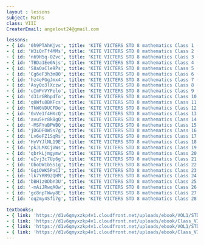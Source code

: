 ```yaml
--- 
layout : lessons 
subject: Maths 
class: VIII
CreaterEmail: angelovt24@gmail.com

lessons: 
- { id: '0h9PTAhKjvs', title: 'KITE VICTERS STD 8 mathematics Class 1 (First Bell-ഫസ്റ്റ് ബെല്‍)' }
- { id: 'W3iQnTf4MMs', title: 'KITE VICTERS STD 8 mathematics Class 2 (First Bell-ഫസ്റ്റ് ബെല്‍)' }
- { id: 'n69H5q-OZvc', title: 'KITE VICTERS STD 8 mathematics Class 3 (First Bell-ഫസ്റ്റ് ബെല്‍)' }
- { id: 'TBDa1Ee6Njs', title: 'KITE VICTERS STD 8 mathematics Class 4 (First Bell-ഫസ്റ്റ് ബെല്‍)' }
- { id: 'S8aOaCle9Ps', title: 'KITE VICTERS STD 8 mathematics Class 5 (First Bell-ഫസ്റ്റ് ബെല്‍)' }
- { id: 'Cg6eF3h3mB0', title: 'KITE VICTERS STD 8 mathematics Class 6 (First Bell-ഫസ്റ്റ് ബെല്‍)' }
- { id: 'hz4eFGgJmx4', title: 'KITE VICTERS STD 8 mathematics Class 7 (First Bell-ഫസ്റ്റ് ബെല്‍)' }
- { id: 'AsyQo3lXczw', title: 'KITE VICTERS STD 8 mathematics Class 8 (First Bell-ഫസ്റ്റ് ബെല്‍)' }
- { id: 'uImPnVYFelo', title: 'KITE VICTERS STD 8 mathematics Class 9 (First Bell-ഫസ്റ്റ് ബെല്‍)' }
- { id: 'd31rGRhp4To', title: 'KITE VICTERS STD 8 mathematics Class 10 (First Bell-ഫസ്റ്റ് ബെല്‍)' }
- { id: 'q0Wfu8BKFcs', title: 'KITE VICTERS STD 8 mathematics Class 11 (First Bell-ഫസ്റ്റ് ബെല്‍)' }
- { id: 'TkW0VDUCFDo', title: 'KITE VICTERS STD 8 mathematics Class 12 (First Bell-ഫസ്റ്റ് ബെല്‍)' }
- { id: '0xVe1f4HXcQ', title: 'KITE VICTERS STD 8 mathematics Class 13 (First Bell-ഫസ്റ്റ് ബെല്‍)' }
- { id: 'avu5Hr8k8gQ', title: 'KITE VICTERS STD 8 mathematics Class 14 (First Bell-ഫസ്റ്റ് ബെല്‍)' }
- { id: '-MSFYuBPWBQ', title: 'KITE VICTERS STD 8 mathematics Class 15 (First Bell-ഫസ്റ്റ് ബെല്‍)' }
- { id: 'jDGDF0W5s7g', title: 'KITE VICTERS STD 8 mathematics Class 16 (First Bell-ഫസ്റ്റ് ബെല്‍)' }
- { id: 'Lv6eFZ1SqRs', title: 'KITE VICTERS STD 8 mathematics Class 17 (First Bell-ഫസ്റ്റ് ബെല്‍)' }
- { id: 'HyVYJlNL19E', title: 'KITE VICTERS STD 8 mathematics Class 18 (First Bell-ഫസ്റ്റ് ബെല്‍)' }
- { id: 'pkJLMXCjVWs', title: 'KITE VICTERS STD 8 mathematics Class 19 (First Bell-ഫസ്റ്റ് ബെല്‍)' }
- { id: 'qbrkLjmgymw', title: 'KITE VICTERS STD 8 mathematics Class 20 (First Bell-ഫസ്റ്റ് ബെല്‍)' }
- { id: 'eIvj3c7Up6g', title: 'KITE VICTERS STD 8 mathematics Class 21 (First Bell-ഫസ്റ്റ് ബെല്‍)' }
- { id: 'OboDW1b5S1g', title: 'KITE VICTERS STD 8 mathematics Class 22 (First Bell-ഫസ്റ്റ് ബെല്‍)' }
- { id: 'GqiOWK5PaCI', title: 'KITE VICTERS STD 8 mathematics Class 23 (First Bell-ഫസ്റ്റ് ബെല്‍)' }
- { id: 'lk7YRR92QHM', title: 'KITE VICTERS STD 8 mathematics Class 24 (First Bell-ഫസ്റ്റ് ബെല്‍)' }
- { id: 'bBH1z0DbY3U', title: 'KITE VICTERS STD 8 mathematics Class 25 (First Bell-ഫസ്റ്റ് ബെല്‍)' }
- { id: '-mAiJRwqAOw', title: 'KITE VICTERS STD 8 mathematics Class 26 (First Bell-ഫസ്റ്റ് ബെല്‍)' }
- { id: 'gc8npTWwy8E', title: 'KITE VICTERS STD 8 mathematics Class 27 (First Bell-ഫസ്റ്റ് ബെല്‍)' }
- { id: 'oq2my4Sfi7g', title: 'KITE VICTERS STD 8 mathematics Class 28 (First Bell-ഫസ്റ്റ് ബെല്‍)' }

textbooks:
- { link: 'https://d1v6qmyxzkp4v1.cloudfront.net/uploads/ebook/VOL1/STD8/MathsEnglish/MathsEnglish.pdf', title: 'Mathematics Part -1' , medium: 'English' }
- { link: 'https://d1v6qmyxzkp4v1.cloudfront.net/uploads/ebook/Class_VIII/Maths%20English/MathsEnglish.pdf', title: 'Mathematics Part -2' , medium: 'English' }
- { link: 'https://d1v6qmyxzkp4v1.cloudfront.net/uploads/ebook/VOL1/STD8/Mathsmalayalam/Mathsmalayalam.pdf', title: 'Mathematics Part -1' , medium: 'Malayalam' }
- { link: 'https://d1v6qmyxzkp4v1.cloudfront.net/uploads/ebook/Class_VIII/Maths%20Malayalam/MathsMalayalam.pdf', title: 'Mathematics Part -2' , medium: 'Malayalam' }
---  
```

